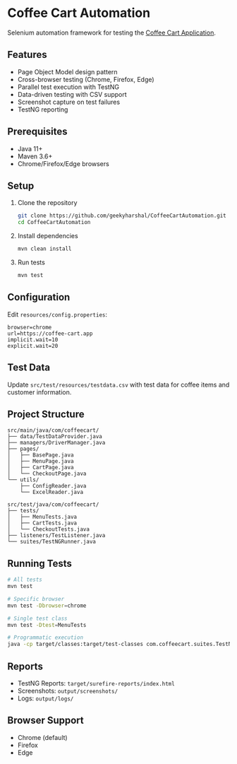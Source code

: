 # Coffee Cart Automation

Selenium automation framework for testing the [Coffee Cart Application](https://coffee-cart.app/).

## Features

- Page Object Model design pattern
- Cross-browser testing (Chrome, Firefox, Edge)
- Parallel test execution with TestNG
- Data-driven testing with CSV support
- Screenshot capture on test failures
- TestNG reporting

## Prerequisites

- Java 11+
- Maven 3.6+
- Chrome/Firefox/Edge browsers

## Setup

1. Clone the repository
   ```bash
   git clone https://github.com/geekyharshal/CoffeeCartAutomation.git
   cd CoffeeCartAutomation
   ```

2. Install dependencies
   ```bash
   mvn clean install
   ```

3. Run tests
   ```bash
   mvn test
   ```

## Configuration

Edit `resources/config.properties`:
```properties
browser=chrome
url=https://coffee-cart.app
implicit.wait=10
explicit.wait=20
```

## Test Data

Update `src/test/resources/testdata.csv` with test data for coffee items and customer information.

## Project Structure

```
src/main/java/com/coffeecart/
├── data/TestDataProvider.java
├── managers/DriverManager.java
├── pages/
│   ├── BasePage.java
│   ├── MenuPage.java
│   ├── CartPage.java
│   └── CheckoutPage.java
└── utils/
    ├── ConfigReader.java
    └── ExcelReader.java

src/test/java/com/coffeecart/
├── tests/
│   ├── MenuTests.java
│   ├── CartTests.java
│   └── CheckoutTests.java
├── listeners/TestListener.java
└── suites/TestNGRunner.java
```

## Running Tests

```bash
# All tests
mvn test

# Specific browser
mvn test -Dbrowser=chrome

# Single test class
mvn test -Dtest=MenuTests

# Programmatic execution
java -cp target/classes:target/test-classes com.coffeecart.suites.TestNGRunner
```

## Reports

- TestNG Reports: `target/surefire-reports/index.html`
- Screenshots: `output/screenshots/`
- Logs: `output/logs/`

## Browser Support

- Chrome (default)
- Firefox
- Edge